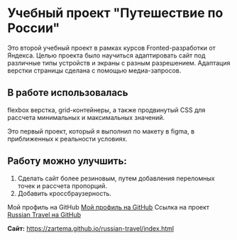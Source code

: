 # Учебный проект "Путешествие по России"

Это второй учебный проект в рамках курсов Fronted-разработки от Яндекса. 
Целью проекта было научиться адаптировать сайт под различные типы устройств и экраны с разным разрешением. 
Адаптация верстки страницы сделана с помощью медиа-запросов.

## В работе использовалась

flexbox верстка, grid-контейнеры, а также продвинутый CSS для рассчета минимальных и максимальных значений.

Это первый проект, который я выполнил по макету в figma, в приближенных к реальности условиях.

## Работу можно улучшить:

1. Сделать сайт более резиновым, путем добавления переломных точек и рассчета пропорций.
2. Добавить кроссбраузерность.

Мой профиль на GitHub [Мой профиль на GitHub](https://github.com/ZArtemA "Зырянов Артем")
Ссылка на проект [Russian Travel на GitHub](https://zartema.github.io/russian-travel/ "Russian Travel")

__Сайт:__ https://zartema.github.io/russian-travel/index.html

